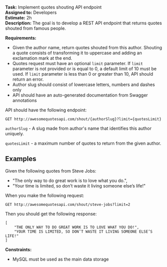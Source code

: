 
**Task:** Implement quotes shouting API endpoint  
**Assigned to:** Developers  
**Estimate:** 2h  
**Description:** The goal is to develop a REST API endpoint that returns quotes shouted from famous people.  

**Requirements:**
- Given the author name, return quotes shouted from this author. 
  Shouting a quote consists of transforming it to uppercase and adding an exclamation mark at the end. 
- Quotes request must have an optional `limit` parameter. 
  If `limit` parameter is not provided or is equal to 0, a default limit of 10 must be used.
  If `limit` parameter is less than 0 or greater than 10, API should return an error.
- Author slug should consist of lowercase letters, numbers and dashes only
- API should have an auto-generated documentation from Swagger annotations
  
API should have the following endpoint:
```
GET http://awesomequotesapi.com/shout/{authorSlug}?limit={quotesLimit}
```
`authorSlug` - A slug made from author's name that identifies this author uniquely.

`quotesLimit` - a maximum number of quotes to return from the given author.

## Examples

Given the following quotes from Steve Jobs:
- "The only way to do great work is to love what you do.",
- "Your time is limited, so don’t waste it living someone else’s life!"

When you make the following request:
```
GET http://awesomequotesapi.com/shout/steve-jobs?limit=2
```
Then you should get the following response:
```
[
    "THE ONLY WAY TO DO GREAT WORK IS TO LOVE WHAT YOU DO!",
    "YOUR TIME IS LIMITED, SO DON’T WASTE IT LIVING SOMEONE ELSE’S LIFE!"
]
```

**Constraints:**
- MySQL must be used as the main data storage
  